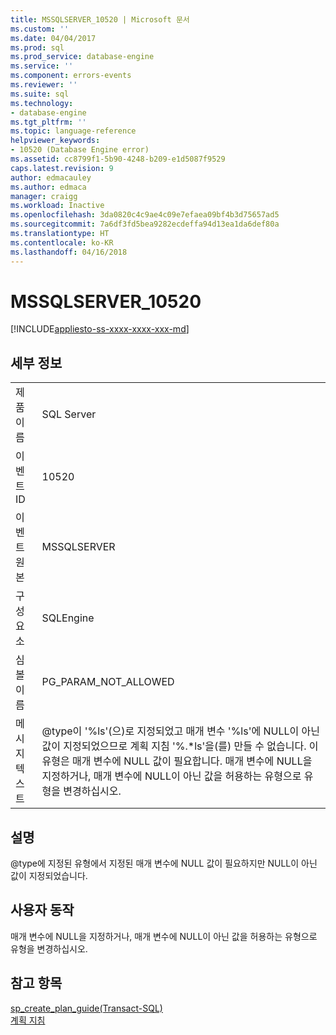 ```yaml
---
title: MSSQLSERVER_10520 | Microsoft 문서
ms.custom: ''
ms.date: 04/04/2017
ms.prod: sql
ms.prod_service: database-engine
ms.service: ''
ms.component: errors-events
ms.reviewer: ''
ms.suite: sql
ms.technology:
- database-engine
ms.tgt_pltfrm: ''
ms.topic: language-reference
helpviewer_keywords:
- 10520 (Database Engine error)
ms.assetid: cc8799f1-5b90-4248-b209-e1d5087f9529
caps.latest.revision: 9
author: edmacauley
ms.author: edmaca
manager: craigg
ms.workload: Inactive
ms.openlocfilehash: 3da0820c4c9ae4c09e7efaea09bf4b3d75657ad5
ms.sourcegitcommit: 7a6df3fd5bea9282ecdeffa94d13ea1da6def80a
ms.translationtype: HT
ms.contentlocale: ko-KR
ms.lasthandoff: 04/16/2018
---
```

# <a name="mssqlserver10520"></a>MSSQLSERVER_10520
[!INCLUDE[appliesto-ss-xxxx-xxxx-xxx-md](../../includes/appliesto-ss-xxxx-xxxx-xxx-md.md)]
  
## <a name="details"></a>세부 정보  
  
|||  
|-|-|  
|제품 이름|SQL Server|  
|이벤트 ID|10520|  
|이벤트 원본|MSSQLSERVER|  
|구성 요소|SQLEngine|  
|심볼 이름|PG_PARAM_NOT_ALLOWED|  
|메시지 텍스트|@type이 '%ls'(으)로 지정되었고 매개 변수 '%ls'에 NULL이 아닌 값이 지정되었으므로 계획 지침 '%.*ls'을(를) 만들 수 없습니다. 이 유형은 매개 변수에 NULL 값이 필요합니다. 매개 변수에 NULL을 지정하거나, 매개 변수에 NULL이 아닌 값을 허용하는 유형으로 유형을 변경하십시오.|  
  
## <a name="explanation"></a>설명  
@type에 지정된 유형에서 지정된 매개 변수에 NULL 값이 필요하지만 NULL이 아닌 값이 지정되었습니다.  
  
## <a name="user-action"></a>사용자 동작  
매개 변수에 NULL을 지정하거나, 매개 변수에 NULL이 아닌 값을 허용하는 유형으로 유형을 변경하십시오.  
  
## <a name="see-also"></a>참고 항목  
[sp_create_plan_guide&#40;Transact-SQL&#41;](~/relational-databases/system-stored-procedures/sp-create-plan-guide-transact-sql.md)  
[계획 지침](~/relational-databases/performance/plan-guides.md)  
  
